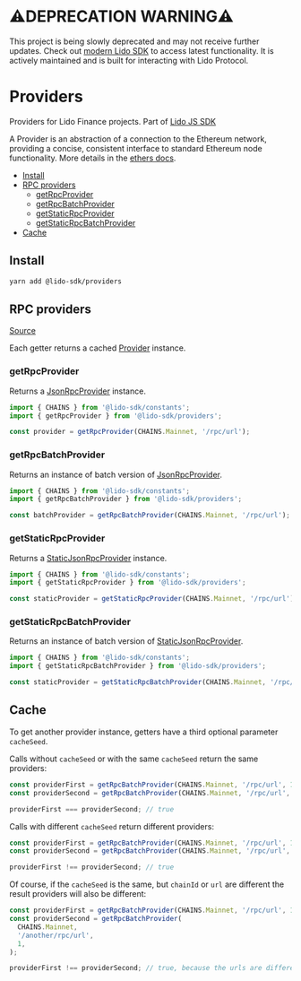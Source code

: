 # ⚠️DEPRECATION WARNING⚠️

This project is being slowly deprecated and may not receive further updates.
Check out [modern Lido SDK](https://github.com/lidofinance/lido-ethereum-sdk/pulls) to access latest functionality. It is actively maintained and is built for interacting with Lido Protocol.

# Providers

Providers for Lido Finance projects.
Part of [Lido JS SDK](https://github.com/lidofinance/lido-js-sdk/#readme)

A Provider is an abstraction of a connection to the Ethereum network, providing a concise, consistent interface to standard Ethereum node functionality. More details in the [ethers docs](https://docs.ethers.io/v5/api/providers/).

- [Install](#install)
- [RPC providers](#rpc-providers)
  - [getRpcProvider](#getrpcprovider)
  - [getRpcBatchProvider](#getrpcbatchprovider)
  - [getStaticRpcProvider](#getstaticrpcprovider)
  - [getStaticRpcBatchProvider](#getstaticrpcbatchprovider)
- [Cache](#cache)

## Install

```bash
yarn add @lido-sdk/providers
```

## RPC providers

[Source](src/providersRPC.ts)

Each getter returns a cached [Provider](https://docs.ethers.io/v5/api/providers/provider/) instance.

### getRpcProvider

Returns a [JsonRpcProvider](https://docs.ethers.io/v5/api/providers/jsonrpc-provider/#JsonRpcProvider) instance.

```ts
import { CHAINS } from '@lido-sdk/constants';
import { getRpcProvider } from '@lido-sdk/providers';

const provider = getRpcProvider(CHAINS.Mainnet, '/rpc/url');
```

### getRpcBatchProvider

Returns an instance of batch version of [JsonRpcProvider](https://docs.ethers.io/v5/api/providers/jsonrpc-provider/#JsonRpcProvider).

```ts
import { CHAINS } from '@lido-sdk/constants';
import { getRpcBatchProvider } from '@lido-sdk/providers';

const batchProvider = getRpcBatchProvider(CHAINS.Mainnet, '/rpc/url');
```

### getStaticRpcProvider

Returns a [StaticJsonRpcProvider](https://docs.ethers.io/v5/api/providers/jsonrpc-provider/#StaticJsonRpcProvider) instance.

```ts
import { CHAINS } from '@lido-sdk/constants';
import { getStaticRpcProvider } from '@lido-sdk/providers';

const staticProvider = getStaticRpcProvider(CHAINS.Mainnet, '/rpc/url');
```

### getStaticRpcBatchProvider

Returns an instance of batch version of [StaticJsonRpcProvider](https://docs.ethers.io/v5/api/providers/jsonrpc-provider/#StaticJsonRpcProvider).

```ts
import { CHAINS } from '@lido-sdk/constants';
import { getStaticRpcBatchProvider } from '@lido-sdk/providers';

const staticProvider = getStaticRpcBatchProvider(CHAINS.Mainnet, '/rpc/url');
```

## Cache

To get another provider instance, getters have a third optional parameter `cacheSeed`.

Calls without `cacheSeed` or with the same `cacheSeed` return the same providers:

```ts
const providerFirst = getRpcBatchProvider(CHAINS.Mainnet, '/rpc/url', 1);
const providerSecond = getRpcBatchProvider(CHAINS.Mainnet, '/rpc/url', 1);

providerFirst === providerSecond; // true
```

Calls with different `cacheSeed` return different providers:

```ts
const providerFirst = getRpcBatchProvider(CHAINS.Mainnet, '/rpc/url', 1);
const providerSecond = getRpcBatchProvider(CHAINS.Mainnet, '/rpc/url', 2);

providerFirst !== providerSecond; // true
```

Of course, if the `cacheSeed` is the same, but `chainId` or `url` are different the result providers will also be different:

```ts
const providerFirst = getRpcBatchProvider(CHAINS.Mainnet, '/rpc/url', 1);
const providerSecond = getRpcBatchProvider(
  CHAINS.Mainnet,
  '/another/rpc/url',
  1,
);

providerFirst !== providerSecond; // true, because the urls are different
```
